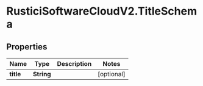 # RusticiSoftwareCloudV2.TitleSchema

## Properties
Name | Type | Description | Notes
------------ | ------------- | ------------- | -------------
**title** | **String** |  | [optional] 


